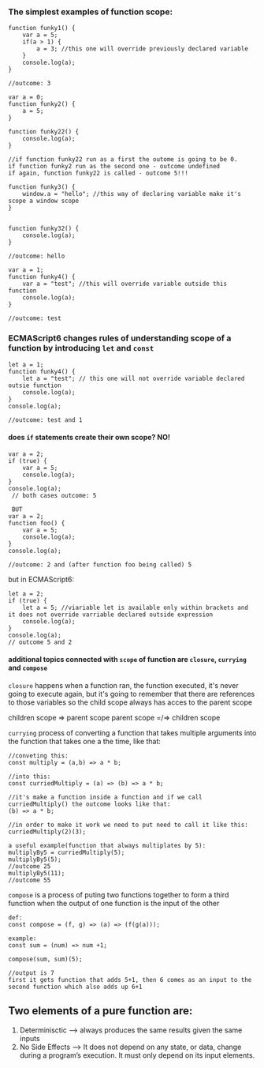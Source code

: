 ### The simplest examples of function scope:
````
function funky1() {
    var a = 5;
    if(a > 1) {
        a = 3; //this one will override previously declared variable
    }
    console.log(a);
}

//outcome: 3
````
````
var a = 0;
function funky2() {
    a = 5;
}

function funky22() {
    console.log(a);
}

//if function funky22 run as a first the outome is going to be 0.
if function funky2 run as the second one - outcome undefined
if again, function funky22 is called - outcome 5!!!
````
````
function funky3() {
    window.a = "hello"; //this way of declaring variable make it's scope a window scope
}


function funky32() {
    console.log(a);
}

//outcome: hello
````
````
var a = 1;
function funky4() {
    var a = "test"; //this will override variable outside this function
    console.log(a);
}

//outcome: test
````
### ECMAScript6 changes rules of understanding scope of a function by introducing `let` and `const`
````
let a = 1;
function funky4() {
    let a = "test"; // this one will not override variable declared outsie function
    console.log(a);
}
console.log(a);

//outcome: test and 1
````

#### does `if` statements create their own scope? NO!
````
var a = 2;
if (true) {
    var a = 5;
    console.log(a);
}
console.log(a);
 // both cases outcome: 5

 BUT
var a = 2;
function foo() {
    var a = 5;
    console.log(a);
}
console.log(a);

//outcome: 2 and (after function foo being called) 5
````
but in ECMAScript6:
````
let a = 2;
if (true) {
    let a = 5; //viariable let is available only within brackets and it does not override varriable declared outside expression
    console.log(a);
}
console.log(a);
// outcome 5 and 2
````
#### additional topics connected with `scope` of function are `closure`, `currying` and `compose`
`closure` happens when a function ran, the function executed, it's never going to execute again, but it's going to remember that there are references to those variables so the
child scope always has acces to the parent scope

children scope => parent scope
parent scope =/=> children scope


`currying` process of converting a function that takes multiple arguments into the function that takes one a the time, like that:
```
//conveting this:
const multiply = (a,b) => a * b;

//into this:
const curriedMultiply = (a) => (b) => a * b; 

//it's make a function inside a function and if we call curriedMultiply() the outcome looks like that:
(b) => a * b;

//in order to make it work we need to put need to call it like this:
curriedMultiply(2)(3);

a useful example(function that always multiplates by 5):
multiplyBy5 = curriedMultiply(5);
multiplyBy5(5);
//outcome 25
multiplyBy5(11);
//outcome 55
```
`compose` is a process of puting two functions together to form a third function when the output of one function is the input of the other
```
def:
const compose = (f, g) => (a) => (f(g(a)));

example:
const sum = (num) => num +1;

compose(sum, sum)(5);

//output is 7
first it gets function that adds 5+1, then 6 comes as an input to the second function which also adds up 6+1
```
## Two elements of a pure function are:
1. Determinisctic --> always produces the same results given the same inputs
2. No Side Effects -->  It does not depend on any state, or data, change during a program’s execution. It must only depend on its input elements.

